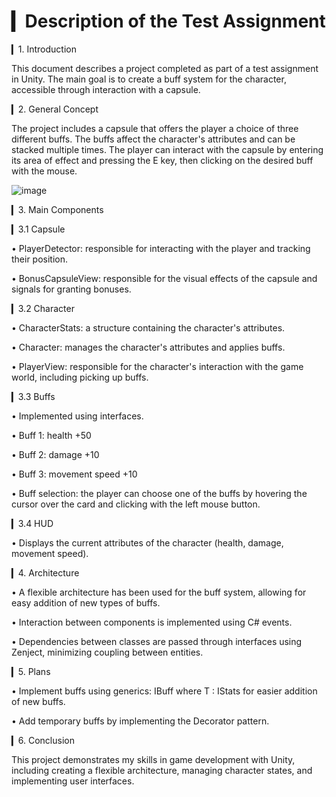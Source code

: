 # ▎Description of the Test Assignment

▎1. Introduction

This document describes a project completed as part of a test assignment in Unity. The main goal is to create a buff system for the character, accessible through interaction with a capsule.

▎2. General Concept

The project includes a capsule that offers the player a choice of three different buffs. The buffs affect the character's attributes and can be stacked multiple times. The player can interact with the capsule by entering its area of effect and pressing the E key, then clicking on the desired buff with the mouse.

![image](https://github.com/user-attachments/assets/7ddaad55-4679-4bd4-bf69-68130d886607)


▎3. Main Components

▎3.1 Capsule

  • PlayerDetector: responsible for interacting with the player and tracking their position.

  • BonusCapsuleView: responsible for the visual effects of the capsule and signals for granting bonuses.

▎3.2 Character

  • CharacterStats: a structure containing the character's attributes.

  • Character: manages the character's attributes and applies buffs.

  • PlayerView: responsible for the character's interaction with the game world, including picking up buffs.

▎3.3 Buffs

  • Implemented using interfaces.

  • Buff 1: health +50

  • Buff 2: damage +10

  • Buff 3: movement speed +10

  • Buff selection: the player can choose one of the buffs by hovering the cursor over the card and clicking with the left mouse button.

▎3.4 HUD

  • Displays the current attributes of the character (health, damage, movement speed).

▎4. Architecture

  • A flexible architecture has been used for the buff system, allowing for easy addition of new types of buffs.

  • Interaction between components is implemented using C# events.

  • Dependencies between classes are passed through interfaces using Zenject, minimizing coupling between entities.

▎5. Plans

  • Implement buffs using generics: IBuff<T> where T : IStats for easier addition of new buffs.

  • Add temporary buffs by implementing the Decorator pattern.

▎6. Conclusion

This project demonstrates my skills in game development with Unity, including creating a flexible architecture, managing character states, and implementing user interfaces.
